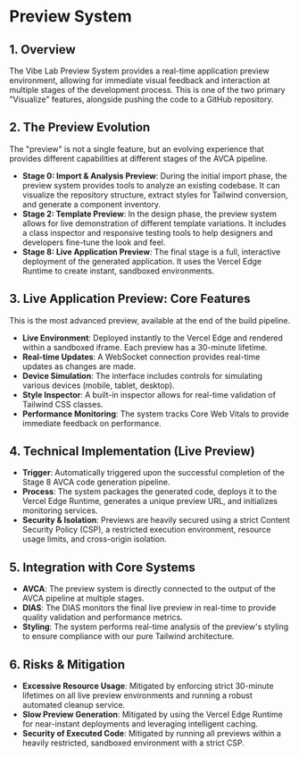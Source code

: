 # Preview System

## 1. Overview

The Vibe Lab Preview System provides a real-time application preview environment, allowing for immediate visual feedback and interaction at multiple stages of the development process. This is one of the two primary "Visualize" features, alongside pushing the code to a GitHub repository.

## 2. The Preview Evolution

The "preview" is not a single feature, but an evolving experience that provides different capabilities at different stages of the AVCA pipeline.

*   **Stage 0: Import & Analysis Preview**: During the initial import phase, the preview system provides tools to analyze an existing codebase. It can visualize the repository structure, extract styles for Tailwind conversion, and generate a component inventory.
*   **Stage 2: Template Preview**: In the design phase, the preview system allows for live demonstration of different template variations. It includes a class inspector and responsive testing tools to help designers and developers fine-tune the look and feel.
*   **Stage 8: Live Application Preview**: The final stage is a full, interactive deployment of the generated application. It uses the Vercel Edge Runtime to create instant, sandboxed environments.

## 3. Live Application Preview: Core Features

This is the most advanced preview, available at the end of the build pipeline.

*   **Live Environment**: Deployed instantly to the Vercel Edge and rendered within a sandboxed iframe. Each preview has a 30-minute lifetime.
*   **Real-time Updates**: A WebSocket connection provides real-time updates as changes are made.
*   **Device Simulation**: The interface includes controls for simulating various devices (mobile, tablet, desktop).
*   **Style Inspector**: A built-in inspector allows for real-time validation of Tailwind CSS classes.
*   **Performance Monitoring**: The system tracks Core Web Vitals to provide immediate feedback on performance.

## 4. Technical Implementation (Live Preview)

*   **Trigger**: Automatically triggered upon the successful completion of the Stage 8 AVCA code generation pipeline.
*   **Process**: The system packages the generated code, deploys it to the Vercel Edge Runtime, generates a unique preview URL, and initializes monitoring services.
*   **Security & Isolation**: Previews are heavily secured using a strict Content Security Policy (CSP), a restricted execution environment, resource usage limits, and cross-origin isolation.

## 5. Integration with Core Systems

*   **AVCA**: The preview system is directly connected to the output of the AVCA pipeline at multiple stages.
*   **DIAS**: The DIAS monitors the final live preview in real-time to provide quality validation and performance metrics.
*   **Styling**: The system performs real-time analysis of the preview's styling to ensure compliance with our pure Tailwind architecture.

## 6. Risks & Mitigation

*   **Excessive Resource Usage**: Mitigated by enforcing strict 30-minute lifetimes on all live preview environments and running a robust automated cleanup service.
*   **Slow Preview Generation**: Mitigated by using the Vercel Edge Runtime for near-instant deployments and leveraging intelligent caching.
*   **Security of Executed Code**: Mitigated by running all previews within a heavily restricted, sandboxed environment with a strict CSP.
